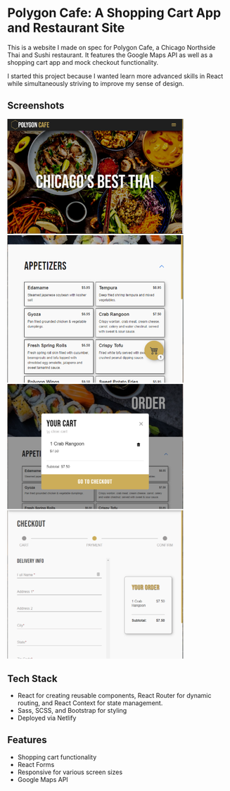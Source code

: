 
# Polygon Cafe: A Shopping Cart App and Restaurant Site

This is a website I made on spec for Polygon Cafe, a Chicago Northside Thai and Sushi restaurant. It features the Google Maps API as well as a shopping cart app and mock checkout functionality.

I started this project because I wanted learn more advanced skills in React while simultaneously striving to improve my sense of design. 

## Screenshots

<img src="src/img/Screenshots/Hero1.PNG" width="400px">

<img src="src/img/Screenshots/Menu.PNG" width="400px">

<img src="src/img/Screenshots/Cart.PNG" width="400px">

<img src="src/img/Screenshots/Checkout.PNG" width="400px">

## Tech Stack

- React for creating reusable components, React Router for dynamic routing, and React Context for state management.
- Sass, SCSS, and Bootstrap for styling
- Deployed via Netlify


## Features

- Shopping cart functionality
- React Forms
- Responsive for various screen sizes
- Google Maps API


